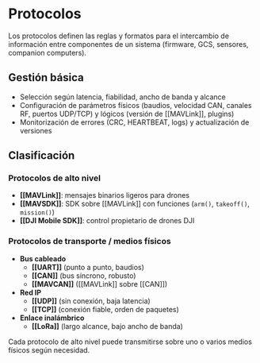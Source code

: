# Protocolos

Los protocolos definen las reglas y formatos para el intercambio de información entre componentes de un sistema (firmware, GCS, sensores, companion computers).

## Gestión básica

- Selección según latencia, fiabilidad, ancho de banda y alcance  
- Configuración de parámetros físicos (baudios, velocidad CAN, canales RF, puertos UDP/TCP) y lógicos (versión de [[MAVLink]], plugins)  
- Monitorización de errores (CRC, HEARTBEAT, logs) y actualización de versiones  

## Clasificación

### Protocolos de alto nivel  
- **[[MAVLink]]**: mensajes binarios ligeros para drones  
- **[[MAVSDK]]**: SDK sobre [[MAVLink]] con funciones (`arm()`, `takeoff()`, `mission()`)  
- **[[DJI Mobile SDK]]**: control propietario de drones DJI  

### Protocolos de transporte / medios físicos  
- **Bus cableado**  
  - **[[UART]]** (punto a punto, baudios)  
  - **[[CAN]]** (bus síncrono, robusto)  
  - **[[MAVCAN]]** ([[MAVLink]] sobre [[CAN]])  
- **Red IP**  
  - **[[UDP]]** (sin conexión, baja latencia)  
  - **[[TCP]]** (conexión fiable, orden de paquetes)  
- **Enlace inalámbrico**  
  - **[[LoRa]]** (largo alcance, bajo ancho de banda)  

Cada protocolo de alto nivel puede transmitirse sobre uno o varios medios físicos según necesidad.  
```
